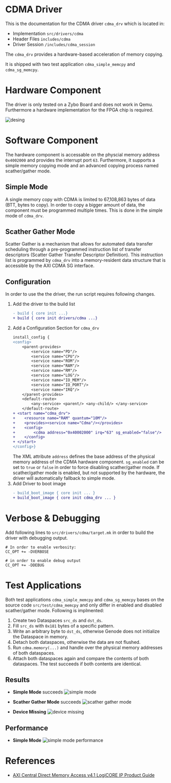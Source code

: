 # CDMA Driver

This is the documentation for the CDMA driver `cdma_drv` which is located in:
* Implementation `src/drivers/cdma`
* Header Files `includes/cdma`
* Driver Session `/includes/cdma_session`

The `cdma_drv` provides a hardware-based acceleration of memory copying. 

It is shipped with two test application `cdma_simple_memcpy` and `cdma_sg_memcpy`.

# Hardware Component

The driver is only tested on a Zybo Board and does not work in Qemu. Furthermore
a hardware implementation for the FPGA chip is required.

![desing](cdma_block_design.png)

# Software Component

The hardware component is accessable on the physcial memory address `0x4002000`
and provides the interrupt port `63`. Furthermore, it supports a simple memory
copying mode and an advanced copying process named scather/gather mode.

## Simple Mode
A single memory copy with CDMA is
limited to 67,108,863 bytes of data (BTT, bytes to copy). In order to copy a
bigger amount of data, the component must be programmed multiple times. This is
done in the simple mode of `cdma_drv`. 

## Scather Gather Mode
Scatter Gather is a mechanism that allows for automated data transfer scheduling
through a pre-programmed instruction list of transfer descriptors (Scatter
Gather Transfer Descriptor Definition). This instruction list is programmed by
`cdma_drv` into a memory-resident data structure that is accessible by the AXI
CDMA SG interface. 


## Configuration

In order to use the the driver, the run script requires following changes.

1. Add the driver to the build list
   ```diff
   - build { core init ...}
   + build { core init drivers/cdma ...}
   ```
2. Add a Configuration Section for `cdma_drv`
   ```diff
   install_config {
   <config>
       <parent-provides>
		   <service name="PD"/>
		   <service name="CPU"/>
		   <service name="ROM"/>
		   <service name="RAM"/>
		   <service name="RM"/>
		   <service name="LOG"/>
		   <service name="IO_MEM"/>
		   <service name="IO_PORT"/>
		   <service name="IRQ"/>
       </parent-provides>
       <default-route>
		   <any-service> <parent/> <any-child/> </any-service>
       </default-route>
   + <start name="cdma_drv">
   +	<resource name="RAM" quantum="10M"/>
   +	<provides><service name="Cdma"/></provides>
   +    <config>
   +        <cdma address="0x40002000" irq="63" sg_enabled="false"/>
   +    </config>
   + </start>
   </config>}
   ```
   The XML attribute `address` defines the base address of the physical memory
   address of the CDMA hardware component. `sg_enabled` can be set to `true` or
   `false` in order to force disabling scather/gather mode. If scather/gather
   mode is enabled, but not supported by the hardware, the driver will
   automatically fallback to simple mode. 
3. Add Driver to boot image
   ```diff
   - build_boot_image { core init ... }
   + build_boot_image { core init cdma_drv ... }
   ```

# Verbose & Debugging
Add following lines to `src/drivers/cdma/target.mk` in order to build the driver
with debugging output.
```
# In order to enable verbosity:
CC_OPT += -DVERBOSE

# in order to enable debug output
CC_OPT += -DDEBUG
```

# Test Applications

Both test applications `cdma_simple_memcpy` and `cdma_sg_memcpy` bases on the
source code `src/test/cdma_memcpy` and only differ in enabled and disabled
scather/gather mode. Following is implmented:

1. Create two Dataspaces `src_ds` and `dst_ds`.
2. Fill `src_ds` with `0x181` bytes of a specific pattern.
3. Write an arbitrary byte to `dst_ds`, otherwise Genode does not initialize the
   Dataspace in memory.
4. Detach both dataspaces, otherwise the data are not flushed.
5. Run `cdma.memory(...)` and handle over the physical memory addresses of both
   dataspaces.
6. Attach both dataspaces again and compare the contents of both dataspaces. The
   test succeeds if both contents are identical.
   
## Results

* **Simple Mode** succeeds
  ![simple mode](cdma_simple_memcpy_success.png)
  
* **Scather Gather Mode** succeeds
  ![scather gather mode](cdma_sg_memcpy_success.png)

* **Device Missing**
  ![device missing](cdma_memcpy_device_missing.png)

## Performance

* **Simple Mode**
  ![simple mode performance](cdma_performance.png)


# References 
* [AXI Central Direct Memory Access v4.1 LogiCORE IP Product Guide](https://www.xilinx.com/support/documentation/ip_documentation/axi_cdma/v4_1/pg034-axi-cdma.pdf)

